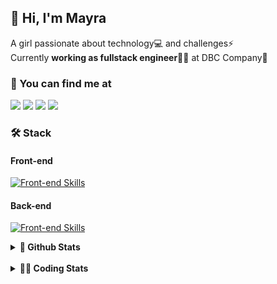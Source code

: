 ## 👋 Hi, I'm Mayra

A girl passionate about technology💻 and challenges⚡  
Currently **working as fullstack engineer**👩‍💻 at DBC Company🚀   

### 💬 You can find me at

<a href="https://mayra.dev" target="_blank" rel="noopener"><img src="https://img.shields.io/badge/-mayra.dev-005FED?style=flat&logo=Google-chrome&logoColor=white"/></a>
<a href="https://linkedin.com/in/mayraamaral" target="_blank" rel="noopener"><img src="https://img.shields.io/badge/-/mayraamaral-0077B5?style=flat&logo=Linkedin&logoColor=white"/></a>
<a href="mailto:mayra@mayra.dev" target="_blank" rel="noopener"><img src="https://img.shields.io/badge/-mayra@mayra.dev-D14836?style=flat&logo=Gmail&logoColor=white"/></a>
<a href="" target="_blank" rel="noopener"><img src="https://img.shields.io/badge/-mayraamaral-7289DA?style=flat&logo=Discord&logoColor=white"/></a>

### 🛠️ Stack
#### Front-end

[![Front-end Skills](https://skillicons.dev/icons?i=react,next,redux,styledcomponents,html,css,sass,js,ts,figma)](https://skillicons.dev)
#### Back-end

[![Front-end Skills](https://skillicons.dev/icons?i=java,spring,hibernate,aws,idea,postgres,mysql,git,linux,bash,nodejs,docker,kubernetes,jenkins)](https://skillicons.dev)


<details>
    <summary><strong>📌 Github Stats</strong></summary>
    <br />
    <div align="center">
        <table>
      <td><img height="160em" src="https://github-readme-stats.vercel.app/api?username=mayraamaral&show_icons=true&theme=algolia&hide_border=true&hide=stars&count_private=true" alt="Readme stats"></td>
      <td><img height="160em" src="https://github-readme-stats.vercel.app/api/top-langs/?username=mayraamaral&&layout=compact&&theme=algolia&hide_border=true&langs_count=6" alt="Language stats"></td>
       </table>
  </div> 
    

  <p align="center">
    <img src="https://github-readme-streak-stats.herokuapp.com?user=mayraamaral&theme=dark&hide_border=true&date_format=j%20M%5B%20Y%5D&locale=pt-br&background=050F2C&ring=0195DD&fire=23AA7D&currStreakLabel=23AA7D" alt="Streak stats">
  </p> 
</details>

<br />

<details>
  <summary><strong>👩‍💻 Coding Stats</strong></summary>
  <br />
  
  <!--START_SECTION:waka-->
![Code Time](http://img.shields.io/badge/Code%20Time-266%20hrs%2035%20mins-blue)

**🐱 My GitHub Data** 

> 📦 579.3 kB Used in GitHub's Storage 
 > 
> 🏆 181 Contributions in the Year 2024
 > 
> 🚫 Not Opted to Hire
 > 
> 📜 51 Public Repositories 
 > 
> 🔑 29 Private Repositories 
 > 
**I'm an Early 🐤** 

```text
🌞 Morning                365 commits         ███░░░░░░░░░░░░░░░░░░░░░░   10.81 % 
🌆 Daytime                1848 commits        ██████████████░░░░░░░░░░░   54.72 % 
🌃 Evening                1026 commits        ████████░░░░░░░░░░░░░░░░░   30.38 % 
🌙 Night                  138 commits         █░░░░░░░░░░░░░░░░░░░░░░░░   04.09 % 
```
📅 **I'm Most Productive on Monday** 

```text
Monday                   626 commits         █████░░░░░░░░░░░░░░░░░░░░   18.54 % 
Tuesday                  620 commits         █████░░░░░░░░░░░░░░░░░░░░   18.36 % 
Wednesday                526 commits         ████░░░░░░░░░░░░░░░░░░░░░   15.58 % 
Thursday                 601 commits         ████░░░░░░░░░░░░░░░░░░░░░   17.80 % 
Friday                   536 commits         ████░░░░░░░░░░░░░░░░░░░░░   15.87 % 
Saturday                 176 commits         █░░░░░░░░░░░░░░░░░░░░░░░░   05.21 % 
Sunday                   292 commits         ██░░░░░░░░░░░░░░░░░░░░░░░   08.65 % 
```


📊 **This Week I Spent My Time On** 

```text
🕑︎ Time Zone: America/Sao_Paulo

💬 Programming Languages: 
Docker                   5 hrs 16 mins       ██████████░░░░░░░░░░░░░░░   40.67 % 
Java                     4 hrs 57 mins       ██████████░░░░░░░░░░░░░░░   38.19 % 
Java Properties          41 mins             █░░░░░░░░░░░░░░░░░░░░░░░░   05.28 % 
Markdown                 36 mins             █░░░░░░░░░░░░░░░░░░░░░░░░   04.70 % 
XML                      35 mins             █░░░░░░░░░░░░░░░░░░░░░░░░   04.52 % 

🔥 Editors: 
VS Code                  10 hrs 12 mins      ████████████████████░░░░░   78.72 % 
Intellijidea             2 hrs 45 mins       █████░░░░░░░░░░░░░░░░░░░░   21.28 % 

💻 Operating System: 
Linux                    12 hrs 58 mins      █████████████████████████   100.00 % 
```

**I Mostly Code in HTML** 

```text
HTML                     117 repos           ██████░░░░░░░░░░░░░░░░░░░   25.77 % 
Java                     116 repos           ██████░░░░░░░░░░░░░░░░░░░   25.55 % 
JavaScript               101 repos           ██████░░░░░░░░░░░░░░░░░░░   22.25 % 
Dockerfile               1 repo              ░░░░░░░░░░░░░░░░░░░░░░░░░   00.22 % 
PLSQL                    1 repo              ░░░░░░░░░░░░░░░░░░░░░░░░░   00.22 % 
```




 Last Updated on 02/03/2024 18:51:50 UTC
<!--END_SECTION:waka-->

</details>
